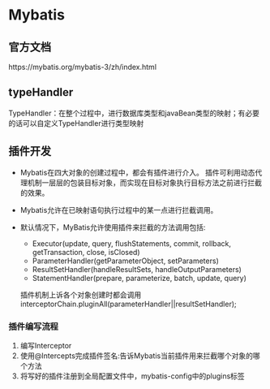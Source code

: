 # Mybatis
<h2>官方文档</h2>
https://mybatis.org/mybatis-3/zh/index.html

<h2>typeHandler</h2>
TypeHandler：在整个过程中，进行数据库类型和javaBean类型的映射；有必要的话可以自定义TypeHandler进行类型映射

<h2>插件开发</h2>

+ Mybatis在四大对象的创建过程中，都会有插件进行介入。
插件可利用动态代理机制一层层的包装目标对象，而实现在目标对象执行目标方法之前进行拦截的效果。
+ Mybatis允许在已映射语句执行过程中的某一点进行拦截调用。
+ 默认情况下，MyBatis允许使用插件来拦截的方法调用包括:
    + Executor(update, query, flushStatements, commit, rollback, getTransaction, close, isClosed)
    + ParameterHandler(getParameterObject, setParameters)
    + ResultSetHandler(handleResultSets, handleOutputParameters)
    + StatementHandler(prepare, parameterize, batch, update, query)

  插件机制上诉各个对象创建时都会调用interceptorChain.pluginAll(parameterHandler||resultSetHandler);

<h3>插件编写流程</h3>

1. 编写Interceptor
2. 使用@Intercepts完成插件签名:告诉Mybatis当前插件用来拦截哪个对象的哪个方法
3. 将写好的插件注册到全局配置文件中，mybatis-config中的plugins标签